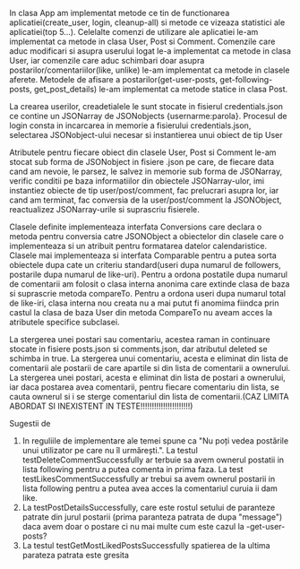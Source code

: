 In clasa App am implementat metode ce tin de functionarea aplicatiei(create_user, login, cleanup-all) si metode ce vizeaza statistici ale aplicatiei(top 5...). Celelalte comenzi de utilizare ale aplicatiei le-am implementat ca metode in clasa User, Post si Comment. Comenzile care aduc modificari si asupra userului logat le-a implementat ca metode in clasa User, iar comenzile care aduc schimbari doar asupra postarilor/comentariilor(like, unlike) le-am implementat ca metode in clasele aferete. Metodele de afisare a postarilor(get-user-posts, get-following-posts, get_post_details) le-am implementat ca metode statice in clasa Post.

La crearea userilor, creadetialele le sunt stocate in fisierul credentials.json ce contine un JSONarray de JSONobjects {usernarme:parola}.
Procesul de login consta in incarcarea in memorie a fisierului credentials.json, selectarea JSONobject-ului necesar si instantierea unui obiect de tip User

Atributele pentru fiecare obiect din clasele User, Post si Comment le-am stocat sub forma de JSONobject in fisiere .json pe care, de fiecare data cand am nevoie, le parsez, le salvez in memorie sub forma de JSONarray, verific conditii pe baza informatiilor din obiectele JSONarray-ulor, imi instantiez obiecte de tip user/post/comment, fac prelucrari asupra lor, iar cand am terminat, fac conversia de la user/post/comment la JSONObject, reactualizez JSONarray-urile si suprascriu fisierele.

Clasele definite implementeaza interfata Conversions care declara o metoda pentru conversia catre JSONObject a obiectelor din clasele care o implementeaza si un atribuit pentru formatarea datelor calendaristice. Clasele mai implementeaza si interfata Comparable pentru a putea sorta obiectele dupa cate un criteriu standard(useri dupa numarul de followers, postarile dupa numarul de like-uri). Pentru a ordona postatile dupa numarul de comentarii am folosit o clasa interna anonima care extinde clasa de baza si suprascrie metoda compareTo. Pentru a ordona useri dupa numarul total de like-iri, clasa interna nou creata nu a mai putut fi anomima fiindca prin castul la clasa de baza User din metoda CompareTo nu aveam acces la atributele specifice subclasei.

La stergerea unei postari sau comentariu, acestea raman in continuare stocate in fisiere posts.json si comments.json, dar atributul deleted se schimba in true. 
La stergerea unui comentariu, acesta e eliminat din lista de comentarii ale postarii de care apartile si din lista de comentarii a ownerului. 
La stergerea unei postari, acesta e eliminat din lista de postari a ownerului, iar daca postarea avea comentarii, pentru fiecare comentariu din lista, se cauta ownerul si i se sterge comentariul din lista de comentarii.(CAZ LIMITA ABORDAT SI INEXISTENT IN TESTE!!!!!!!!!!!!!!!!!!!!!!)

Sugestii de 
1. In reguliile de implementare ale temei spune ca "Nu poți vedea postările unui utilizator pe care nu îl urmărești.". La testul testDeleteCommentSuccessfully ar terbuie sa avem ownerul postatii in lista following pentru a putea comenta in prima faza. La test testLikesCommentSuccessfully ar trebui sa avem ownerul postarii in lista following pentru a putea avea acces la comentariul curuia ii dam like.
2. La testPostDetailsSuccessfully, care este rostul setului de paranteze patrate din jurul postarii (prima paranteza patrata de dupa "message") daca avem doar o postare ci nu mai multe cum este cazul la -get-user-posts?
3. La testul testGetMostLikedPostsSuccessfully spatierea de la ultima parateza patrata este gresita